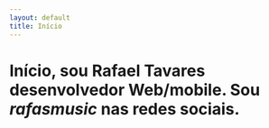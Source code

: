 ```yaml
---
layout: default
title: Início
---
```


<div class="">
    
</div>
<h1>Início, sou Rafael Tavares desenvolvedor Web/mobile.  Sou <em>rafasmusic</em> nas redes sociais.</h1>
